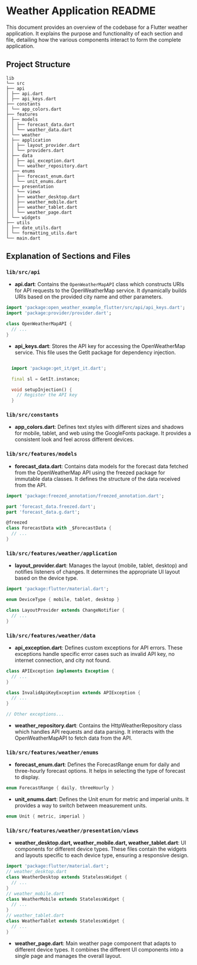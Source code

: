 <!-- @format -->

# Weather Application README

This document provides an overview of the codebase for a Flutter weather application. It explains the purpose and functionality of each section and file, detailing how the various components interact to form the complete application.

## Project Structure

```folder structure
lib
└── src
├── api
│ ├── api.dart
│ ├── api_keys.dart
├── constants
│ └── app_colors.dart
├── features
│ ├── models
│ │ ├── forecast_data.dart
│ │ └── weather_data.dart
│ └── weather
│ ├── application
│ │ ├── layout_provider.dart
│ │ └── providers.dart
│ ├── data
│ │ ├── api_exception.dart
│ │ └── weather_repository.dart
│ ├── enums
│ │ ├── forecast_enum.dart
│ │ └── unit_enums.dart
│ ├── presentation
│ │ └── views
│ │ ├── weather_desktop.dart
│ │ ├── weather_mobile.dart
│ │ ├── weather_tablet.dart
│ │ └── weather_page.dart
│ └── widgets
├── utils
│ ├── date_utils.dart
│ └── formatting_utils.dart
└── main.dart
```

## Explanation of Sections and Files

### `lib/src/api`

- **api.dart**: Contains the `OpenWeatherMapAPI` class which constructs URIs for API requests to the OpenWeatherMap service. It dynamically builds URIs based on the provided city name and other parameters.

```dart
import 'package:open_weather_example_flutter/src/api/api_keys.dart';
import 'package:provider/provider.dart';

class OpenWeatherMapAPI {
  // ...
}
```

- **api_keys.dart**: Stores the API key for accessing the OpenWeatherMap service. This file uses the GetIt package for dependency injection.

```dart

  import 'package:get_it/get_it.dart';

  final sl = GetIt.instance;

  void setupInjection() {
    // Register the API key
  }
```

### `lib/src/constants`

- **app_colors.dart**: Defines text styles with different sizes and shadows for mobile, tablet, and web using the GoogleFonts package. It provides a consistent look and feel across different devices.

### `lib/src/features/models`

- **forecast_data.dart**: Contains data models for the forecast data fetched from the OpenWeatherMap API using the freezed package for immutable data classes. It defines the structure of the data received from the API.

```dart
import 'package:freezed_annotation/freezed_annotation.dart';

part 'forecast_data.freezed.dart';
part 'forecast_data.g.dart';

@freezed
class ForecastData with _$ForecastData {
  // ...
}
```

### `lib/src/features/weather/application`

- **layout_provider.dart**: Manages the layout (mobile, tablet, desktop) and notifies listeners of changes. It determines the appropriate UI layout based on the device type.

```dart
import 'package:flutter/material.dart';

enum DeviceType { mobile, tablet, desktop }

class LayoutProvider extends ChangeNotifier {
  // ...
}
```

### `lib/src/features/weather/data`

- **api_exception.dart**: Defines custom exceptions for API errors. These exceptions handle specific error cases such as invalid API key, no internet connection, and city not found.

```dart
class APIException implements Exception {
  // ...
}

class InvalidApiKeyException extends APIException {
  // ...
}

// Other exceptions...
```

- **weather_repository.dart**: Contains the HttpWeatherRepository class which handles API requests and data parsing. It interacts with the OpenWeatherMapAPI to fetch data from the API.

### `lib/src/features/weather/enums`

- **forecast_enum.dart**: Defines the ForecastRange enum for daily and three-hourly forecast options. It helps in selecting the type of forecast to display.

```dart
enum ForecastRange { daily, threeHourly }
```

- **unit_enums.dart**: Defines the Unit enum for metric and imperial units. It provides a way to switch between measurement units.

```dart
enum Unit { metric, imperial }
```

### `lib/src/features/weather/presentation/views`

- **weather_desktop.dart, weather_mobile.dart, weather_tablet.dart**: UI components for different device types. These files contain the widgets and layouts specific to each device type, ensuring a responsive design.

```dart
import 'package:flutter/material.dart';
// weather_desktop.dart
class WeatherDesktop extends StatelessWidget {
  // ...
}
// weather_mobile.dart
class WeatherMobile extends StatelessWidget {
  // ...
}
// weather_tablet.dart
class WeatherTablet extends StatelessWidget {
  // ...
}
```

- **weather_page.dart**: Main weather page component that adapts to different device types. It combines the different UI components into a single page and manages the overall layout.
